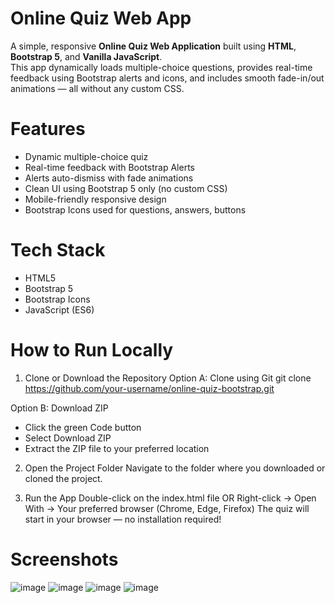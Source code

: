 # Online Quiz Web App
A simple, responsive **Online Quiz Web Application** built using **HTML**, **Bootstrap 5**, and **Vanilla JavaScript**.  
This app dynamically loads multiple-choice questions, provides real-time feedback using Bootstrap alerts and icons, and includes smooth fade-in/out animations — all without any custom CSS.

# Features
- Dynamic multiple-choice quiz
- Real-time feedback with Bootstrap Alerts
- Alerts auto-dismiss with fade animations
- Clean UI using Bootstrap 5 only (no custom CSS)
- Mobile-friendly responsive design
- Bootstrap Icons used for questions, answers, buttons

# Tech Stack
- HTML5
- Bootstrap 5
- Bootstrap Icons
- JavaScript (ES6)

# How to Run Locally
1. Clone or Download the Repository
Option A: Clone using Git
git clone https://github.com/your-username/online-quiz-bootstrap.git

Option B: Download ZIP
- Click the green Code button
- Select Download ZIP
- Extract the ZIP file to your preferred location
  
2. Open the Project Folder
Navigate to the folder where you downloaded or cloned the project.

3. Run the App
Double-click on the index.html file OR Right-click → Open With → Your preferred browser (Chrome, Edge, Firefox)
The quiz will start in your browser — no installation required!

# Screenshots
![image](https://github.com/user-attachments/assets/375b81ff-3b6d-4cf3-96c9-c891101c00c6)
![image](https://github.com/user-attachments/assets/f2ac8bbd-1780-462d-bee5-ef36a98136a3)
![image](https://github.com/user-attachments/assets/30f40667-8d8b-463a-9106-0b0cd2e2d55e)
![image](https://github.com/user-attachments/assets/2d0ec521-0260-4cee-b6ba-13b7854f87ff)
